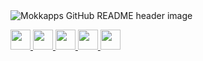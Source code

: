 <img src="https://user-images.githubusercontent.com/41780639/130038733-04cf2499-4b20-400a-9ea4-32b06d962824.png" alt="Mokkapps GitHub README header image">

<p>
  <a href="https://www.linkedin.com/in/rahulshah456/">
    <img src="https://img.shields.io/badge/linkedin-0A66C2.svg?&style=for-the-badge&logo=linkedin&logoColor=white" height=32>
  </a> 
  <a href="https://play.google.com/store/apps/developer?id=Droid2Developers">
    <img src="https://img.shields.io/badge/googleplay-414141.svg?&style=for-the-badge&logo=googleplay&logoColor=white" height=32>
  </a> 
  <a href="https://dribbble.com/rahulshah456">
    <img src="https://img.shields.io/badge/dribbble-EA4C89.svg?&style=for-the-badge&logo=dribbble&logoColor=white" height=32>
  </a> 
  <a href="https://www.hackerrank.com/rahulshah456">
    <img src="https://img.shields.io/badge/hackerrank-00EA64.svg?&style=for-the-badge&logo=hackerrank&logoColor=white" height=32>
  </a> 
  <a href="https://www.hackerrank.com/rahulshah456">
    <img src="https://img.shields.io/badge/leetcode-FFA116.svg?&style=for-the-badge&logo=leetcode&logoColor=white" height=32>
  </a> 
</p>

<!--
**rahulshah456/rahulshah456** is a ✨ _special_ ✨ repository because its `README.md` (this file) appears on your GitHub profile.

Here are some ideas to get you started:

- 🔭 I’m currently working on ...
- 🌱 I’m currently learning ...
- 👯 I’m looking to collaborate on ...
- 🤔 I’m looking for help with ...
- 💬 Ask me about ...
- 📫 How to reach me: ...
- 😄 Pronouns: ...
- ⚡ Fun fact: ...
-->

